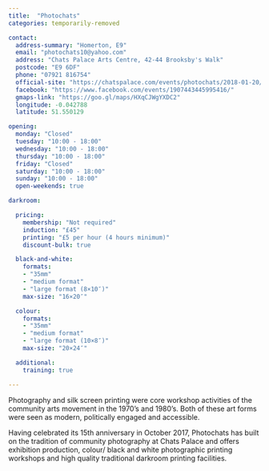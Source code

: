 ```yaml
---
title:  "Photochats"
categories: temporarily-removed

contact:
  address-summary: "Homerton, E9"
  email: "photochats10@yahoo.com"
  address: "Chats Palace Arts Centre, 42-44 Brooksby's Walk"
  postcode: "E9 6DF"
  phone: "07921 816754"
  official-site: "https://chatspalace.com/events/photochats/2018-01-20/"
  facebook: "https://www.facebook.com/events/1907443445995416/"
  gmaps-link: "https://goo.gl/maps/HXqCJWgYXDC2"
  longitude: -0.042788
  latitude: 51.550129

opening:
  monday: "Closed"
  tuesday: "10:00 - 18:00"
  wednesday: "10:00 - 18:00"
  thursday: "10:00 - 18:00"
  friday: "Closed"
  saturday: "10:00 - 18:00"
  sunday: "10:00 - 18:00"
  open-weekends: true

darkroom:

  pricing:
    membership: "Not required"
    induction: "£45"
    printing: "£5 per hour (4 hours minimum)"
    discount-bulk: true

  black-and-white:
    formats:
    - "35mm"
    - "medium format"
    - "large format (8×10″)"
    max-size: "16×20″"

  colour:
    formats:
    - "35mm"
    - "medium format"
    - "large format (10×8″)"  
    max-size: "20×24″"

  additional:
    training: true

---
```


Photography and silk screen printing were core workshop activities of the community arts movement in the 1970’s and 1980’s. Both of these art forms were seen as modern, politically engaged and accessible.

Having celebrated its 15th anniversary in October 2017, Photochats has built on the tradition of community photography at Chats Palace and offers exhibition production, colour/ black and white photographic printing workshops and high quality traditional darkroom printing facilities.
